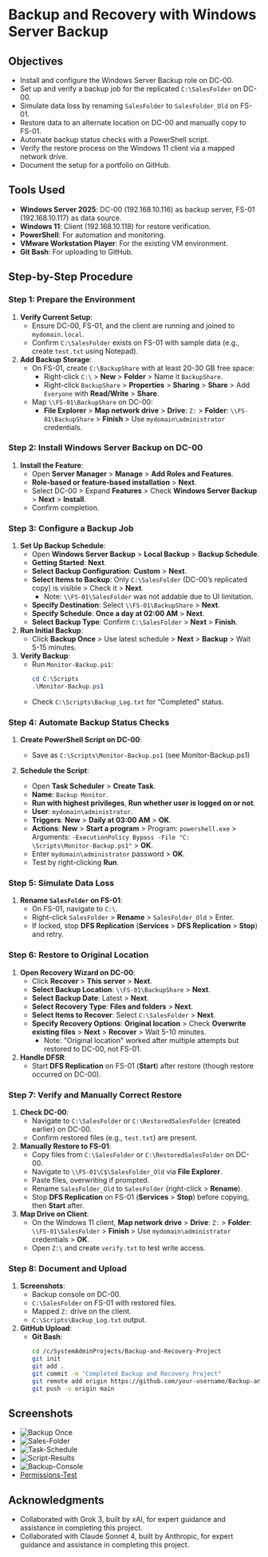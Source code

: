 # Backup and Recovery with Windows Server Backup 

## Objectives
- Install and configure the Windows Server Backup role on DC-00.
- Set up and verify a backup job for the replicated `C:\SalesFolder` on DC-00.
- Simulate data loss by renaming `SalesFolder` to `SalesFolder_Old` on FS-01.
- Restore data to an alternate location on DC-00 and manually copy to FS-01.
- Automate backup status checks with a PowerShell script.
- Verify the restore process on the Windows 11 client via a mapped network drive.
- Document the setup for a portfolio on GitHub.

## Tools Used
- **Windows Server 2025**: DC-00 (192.168.10.116) as backup server, FS-01 (192.168.10.117) as data source.
- **Windows 11**: Client (192.168.10.118) for restore verification.
- **PowerShell**: For automation and monitoring.
- **VMware Workstation Player**: For the existing VM environment.
- **Git Bash**: For uploading to GitHub.

## Step-by-Step Procedure

### Step 1: Prepare the Environment
1. **Verify Current Setup**:
   - Ensure DC-00, FS-01, and the client are running and joined to `mydomain.local`.
   - Confirm `C:\SalesFolder` exists on FS-01 with sample data (e.g., create `test.txt` using Notepad).
2. **Add Backup Storage**:
   - On FS-01, create `C:\BackupShare` with at least 20-30 GB free space:
     - Right-click `C:\` > **New** > **Folder** > Name it `BackupShare`.
     - Right-click `BackupShare` > **Properties** > **Sharing** > **Share** > Add `Everyone` with **Read/Write** > **Share**.
   - Map `\\FS-01\BackupShare` on DC-00:
     - **File Explorer** > **Map network drive** > **Drive**: `Z:` > **Folder**: `\\FS-01\BackupShare` > **Finish** > Use `mydomain\administrator` credentials.

### Step 2: Install Windows Server Backup on DC-00
1. **Install the Feature**:
   - Open **Server Manager** > **Manage** > **Add Roles and Features**.
   - **Role-based or feature-based installation** > **Next**.
   - Select DC-00 > Expand **Features** > Check **Windows Server Backup** > **Next** > **Install**.
   - Confirm completion.

### Step 3: Configure a Backup Job
1. **Set Up Backup Schedule**:
   - Open **Windows Server Backup** > **Local Backup** > **Backup Schedule**.
   - **Getting Started**: **Next**.
   - **Select Backup Configuration**: **Custom** > **Next**.
   - **Select Items to Backup**: Only `C:\SalesFolder` (DC-00’s replicated copy) is visible > Check it > **Next**.
     - Note: `\\FS-01\SalesFolder` was not addable due to UI limitation.
   - **Specify Destination**: Select `\\FS-01\BackupShare` > **Next**.
   - **Specify Schedule**: **Once a day at 02:00 AM** > **Next**.
   - **Select Backup Type**: Confirm `C:\SalesFolder` > **Next** > **Finish**.
2. **Run Initial Backup**:
   - Click **Backup Once** > Use latest schedule > **Next** > **Backup** > Wait 5-15 minutes.
3. **Verify Backup**:
   - Run `Monitor-Backup.ps1`:
     ```powershell
     cd C:\Scripts
     .\Monitor-Backup.ps1
     ```
   - Check `C:\Scripts\Backup_Log.txt` for “Completed” status.

### Step 4: Automate Backup Status Checks
1. **Create PowerShell Script on DC-00**:
   - Save as `C:\Scripts\Monitor-Backup.ps1` (see Monitor-Backup.ps1)

2. **Schedule the Script**:
   - Open **Task Scheduler** > **Create Task**.
   - **Name**: `Backup Monitor`.
   - **Run with highest privileges**, **Run whether user is logged on or not**.
   - **User**: `mydomain\administrator`.
   - **Triggers**: **New** > **Daily at 03:00 AM** > **OK**.
   - **Actions**: **New** > **Start a program** > Program: `powershell.exe` > Arguments: `-ExecutionPolicy Bypass -File "C:              \Scripts\Monitor-Backup.ps1"` > **OK**.
   - Enter `mydomain\administrator` password > **OK**.
   - Test by right-clicking **Run**.

### Step 5: Simulate Data Loss
1. **Rename `SalesFolder` on FS-01**:
   - On FS-01, navigate to `C:\`.
   - Right-click `SalesFolder` > **Rename** > `SalesFolder_Old` > Enter.
   - If locked, stop **DFS Replication** (**Services** > **DFS Replication** > **Stop**) and retry.

### Step 6: Restore to Original Location
1. **Open Recovery Wizard on DC-00**:
   - Click **Recover** > **This server** > **Next**.
   - **Select Backup Location**: `\\FS-01\BackupShare` > **Next**.
   - **Select Backup Date**: Latest > **Next**.
   - **Select Recovery Type**: **Files and folders** > **Next**.
   - **Select Items to Recover**: Select `C:\SalesFolder` > **Next**.
   - **Specify Recovery Options**: **Original location** > Check **Overwrite existing files** > **Next** > **Recover** > Wait 5-10 minutes.
     - Note: "Original location" worked after multiple attempts but restored to DC-00, not FS-01.
2. **Handle DFSR**:
   - Start **DFS Replication** on FS-01 (**Start**) after restore (though restore occurred on DC-00).

### Step 7: Verify and Manually Correct Restore
1. **Check DC-00**:
   - Navigate to `C:\SalesFolder` or `C:\RestoredSalesFolder` (created earlier) on DC-00.
   - Confirm restored files (e.g., `test.txt`) are present.
2. **Manually Restore to FS-01**:
   - Copy files from `C:\SalesFolder` or `C:\RestoredSalesFolder` on DC-00.
   - Navigate to `\\FS-01\C$\SalesFolder_Old` via **File Explorer**.
   - Paste files, overwriting if prompted.
   - Rename `SalesFolder_Old` to `SalesFolder` (right-click > **Rename**).
   - Stop **DFS Replication** on FS-01 (**Services** > **Stop**) before copying, then **Start** after.
3. **Map Drive on Client**:
   - On the Windows 11 client, **Map network drive** > **Drive**: `Z:` > **Folder**: `\\FS-01\SalesFolder` > **Finish** > Use `mydomain\administrator` credentials > **OK**.
   - Open `Z:\` and create `verify.txt` to test write access.

### Step 8: Document and Upload
1. **Screenshots**:
   - Backup console on DC-00.
   - `C:\SalesFolder` on FS-01 with restored files.
   - Mapped `Z:` drive on the client.
   - `C:\Scripts\Backup_Log.txt` output.
2. **GitHub Upload**:
   - **Git Bash**:
     ```bash
     cd /c/SystemAdminProjects/Backup-and-Recovery-Project
     git init
     git add .
     git commit -m "Completed Backup and Recovery Project"
     git remote add origin https://github.com/your-username/Backup-and-Recovery-Project.git
     git push -u origin main
     ```

## Screenshots
- ![Backup Once](screenshots/Backup%20Once-Successful!.png) 
- ![Sales-Folder](screenshots/SalesFolder%Mapped.png)
- ![Task-Schedule](screenshots/Schedule-the-Script-Configured.png)
- ![Script-Results](screenshots/TheScriptIsWorkingFine.png)
- ![Backup-Console](screenshots/Windows-Server-Backup-Configuration.png)
- [Permissions-Test](screenshots/verify%text%file%created%to%test%WRITE%permissions.png)

## Acknowledgments
- Collaborated with Grok 3, built by xAI, for expert guidance and assistance in completing this project.
- Collaborated with Claude Sonnet 4, built by Anthropic, for expert guidance and assistance in completing this project.
    

